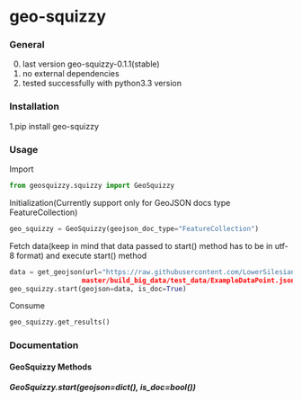 # geo-squizzy

### General

0. last version geo-squizzy-0.1.1(stable)
1. no external dependencies
3. tested successfully with python3.3 version

### Installation

1.pip install geo-squizzy

### Usage

Import
```python
from geosquizzy.squizzy import GeoSquizzy
```

Initialization(Currently support only for GeoJSON docs type FeatureCollection)
```python
geo_squizzy = GeoSquizzy(geojson_doc_type="FeatureCollection")
```

Fetch data(keep in mind that data passed to start() method has to be in utf-8 format) 
and execute start() method
```python
data = get_geojson(url="https://raw.githubusercontent.com/LowerSilesians/geo-squizzy/
                  master/build_big_data/test_data/ExampleDataPoint.json")
geo_squizzy.start(geojson=data, is_doc=True)
```

Consume
```python
geo_squizzy.get_results()
```

### Documentation

#### GeoSquizzy Methods

##### GeoSquizzy.start(geojson=dict(), is_doc=bool())

